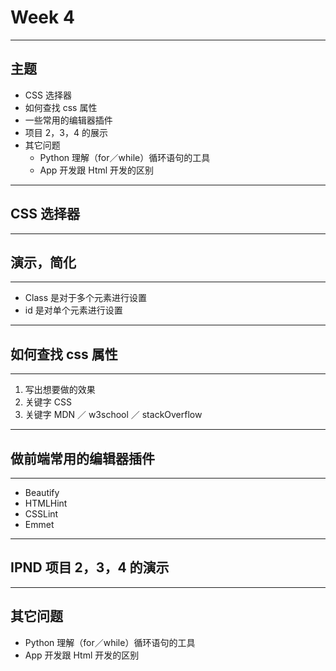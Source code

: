 # Week 4

---

## 主题

- CSS 选择器
- 如何查找 css 属性
- 一些常用的编辑器插件
- 项目 2，3，4 的展示
- 其它问题
	- Python 理解（for／while）循环语句的工具
	- App 开发跟 Html 开发的区别

---

## CSS 选择器

---

## 演示，简化

---

- Class 是对于多个元素进行设置
- id 是对单个元素进行设置

---

## 如何查找 css 属性

---

1. 写出想要做的效果
2. 关键字 CSS
3. 关键字 MDN ／ w3school ／ stackOverflow

---

## 做前端常用的编辑器插件

---

- Beautify
- HTMLHint
- CSSLint
- Emmet

---

## IPND 项目 2，3，4 的演示

---

## 其它问题
	
- Python 理解（for／while）循环语句的工具
- App 开发跟 Html 开发的区别